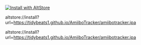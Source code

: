 [![Install with AltStore](https://altstore.io/assets/images/install-altstore.svg)](altstore://install?url=https://github.com/TIDYBEATS1/AmiiboTracker/releases/download/1.0/AmiiboTracker.ipa)

altstore://install?url=https://tidybeats1.github.io/AmiiboTracker/amiibotracker.ipa

altstore://install?url=https://tidybeats1.github.io/AmiiboTracker/amiibotracker.ipa
